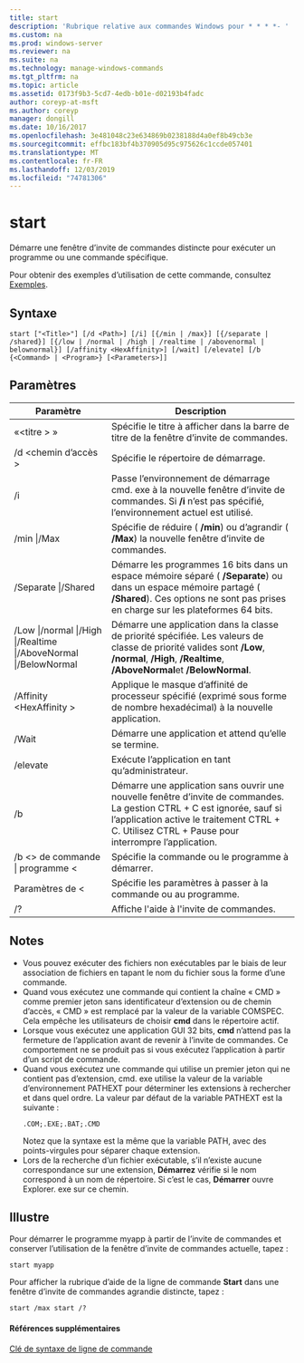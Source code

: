 ```yaml
---
title: start
description: 'Rubrique relative aux commandes Windows pour * * * *- '
ms.custom: na
ms.prod: windows-server
ms.reviewer: na
ms.suite: na
ms.technology: manage-windows-commands
ms.tgt_pltfrm: na
ms.topic: article
ms.assetid: 0173f9b3-5cd7-4edb-b01e-d02193b4fadc
author: coreyp-at-msft
ms.author: coreyp
manager: dongill
ms.date: 10/16/2017
ms.openlocfilehash: 3e481048c23e634869b0238188d4a0ef8b49cb3e
ms.sourcegitcommit: effbc183bf4b370905d95c975626c1ccde057401
ms.translationtype: MT
ms.contentlocale: fr-FR
ms.lasthandoff: 12/03/2019
ms.locfileid: "74781306"
---
```

# <a name="start"></a>start



Démarre une fenêtre d’invite de commandes distincte pour exécuter un programme ou une commande spécifique.

Pour obtenir des exemples d’utilisation de cette commande, consultez [Exemples](#BKMK_examples).

## <a name="syntax"></a>Syntaxe

```
start ["<Title>"] [/d <Path>] [/i] [{/min | /max}] [{/separate | /shared}] [{/low | /normal | /high | /realtime | /abovenormal | belownormal}] [/affinity <HexAffinity>] [/wait] [/elevate] [/b {<Command> | <Program>} [<Parameters>]]
```

## <a name="parameters"></a>Paramètres

|Paramètre|Description|
|---------|-----------|
|«\<titre > »|Spécifie le titre à afficher dans la barre de titre de la fenêtre d’invite de commandes.|
|/d \<chemin d’accès >|Spécifie le répertoire de démarrage.|
|/i|Passe l’environnement de démarrage cmd. exe à la nouvelle fenêtre d’invite de commandes. Si **/i** n’est pas spécifié, l’environnement actuel est utilisé.|
|/min \|/Max|Spécifie de réduire ( **/min**) ou d’agrandir ( **/Max**) la nouvelle fenêtre d’invite de commandes.|
|/Separate \|/Shared|Démarre les programmes 16 bits dans un espace mémoire séparé ( **/Separate**) ou dans un espace mémoire partagé ( **/Shared**). Ces options ne sont pas prises en charge sur les plateformes 64 bits.|
|/Low \|/normal \|/High \|/Realtime \|/AboveNormal \|/BelowNormal|Démarre une application dans la classe de priorité spécifiée. Les valeurs de classe de priorité valides sont **/Low**, **/normal**, **/High**, **/Realtime**, **/AboveNormal**et **/BelowNormal**.|
|/Affinity \<HexAffinity >|Applique le masque d’affinité de processeur spécifié (exprimé sous forme de nombre hexadécimal) à la nouvelle application.|
|/Wait|Démarre une application et attend qu’elle se termine.|
|/elevate|Exécute l’application en tant qu’administrateur.|
|/b|Démarre une application sans ouvrir une nouvelle fenêtre d’invite de commandes. La gestion CTRL + C est ignorée, sauf si l’application active le traitement CTRL + C. Utilisez CTRL + Pause pour interrompre l’application.|
|/b \<> de commande \| programme \<|Spécifie la commande ou le programme à démarrer.|
|Paramètres de \<|Spécifie les paramètres à passer à la commande ou au programme.|
|/?|Affiche l'aide à l'invite de commandes.|

## <a name="remarks"></a>Notes

- Vous pouvez exécuter des fichiers non exécutables par le biais de leur association de fichiers en tapant le nom du fichier sous la forme d’une commande.
- Quand vous exécutez une commande qui contient la chaîne « CMD » comme premier jeton sans identificateur d’extension ou de chemin d’accès, « CMD » est remplacé par la valeur de la variable COMSPEC. Cela empêche les utilisateurs de choisir **cmd** dans le répertoire actif.
- Lorsque vous exécutez une application GUI 32 bits, **cmd** n’attend pas la fermeture de l’application avant de revenir à l’invite de commandes. Ce comportement ne se produit pas si vous exécutez l’application à partir d’un script de commande.
- Quand vous exécutez une commande qui utilise un premier jeton qui ne contient pas d’extension, cmd. exe utilise la valeur de la variable d’environnement PATHEXT pour déterminer les extensions à rechercher et dans quel ordre. La valeur par défaut de la variable PATHEXT est la suivante :  
  ```
  .COM;.EXE;.BAT;.CMD 
  ```  
  Notez que la syntaxe est la même que la variable PATH, avec des points-virgules pour séparer chaque extension.
- Lors de la recherche d’un fichier exécutable, s’il n’existe aucune correspondance sur une extension, **Démarrez** vérifie si le nom correspond à un nom de répertoire. Si c’est le cas, **Démarrer** ouvre Explorer. exe sur ce chemin.

## <a name="BKMK_examples"></a>Illustre

Pour démarrer le programme myapp à partir de l’invite de commandes et conserver l’utilisation de la fenêtre d’invite de commandes actuelle, tapez :
```
start myapp 
```
Pour afficher la rubrique d’aide de la ligne de commande **Start** dans une fenêtre d’invite de commandes agrandie distincte, tapez :
```
start /max start /?
```

#### <a name="additional-references"></a>Références supplémentaires

[Clé de syntaxe de ligne de commande](command-line-syntax-key.md)
